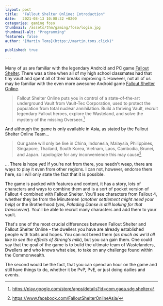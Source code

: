 ```yaml
---
layout: post
title:  "Fallout Shelter Online: Introduction"
date:   2021-08-13 10:08:32 +0200
categories: gaming foso
thumbnail: /assets/thm/gaming/foso/login.jpg
thumbnail-alt: "Programming"
featured: false
author: "[Martin Toms](https://martin.toms.click)"

published: true

---
```


Many of us are familiar with the legendary Android and PC game [Fallout Shelter](https://bethesda.net/en/game/falloutshelter). There was a time when all of my high school classmates had that tiny vault and spent all of their breaks improving it. However, not all of us may be familiar with the even more awesome Android game [Fallout Shelter Online](http://fosol.gaea.com/en/).

> Fallout Shelter Online puts you in control of a state-of-the-art underground Vault from Vault-Tec Corporation, used to protect the population from total nuclear annihilation. Build a thriving Vault, recruit legendary Fallout heroes, explore the Wasteland, and solve the mystery of the missing Overseer.[^1]

And although the game is only available in Asia, as stated by the Fallout Shelter Online Team...

> Our game will only be live in China, Indonesia, Malaysia, Philippines, Singapore, Thailand, South Korea, Vietnam, Laos, Cambodia, Brunei, and Japan. I apologize for any inconvenience this may cause[^2]

... There is hope yet! If you're not from there, you needn't weep, there are ways to play it even from other regions. I can not, however, endorse them here, so I will only state the fact that it is possible.

The game is packed with features and content, it has a story, lots of characters and ways to combine them and is a sort of pocket version of Fallout 4 combined with Fallout Shelter. You'll see characters from Fallout 4, whether they be from the Minutemen (*another settlement might need your help*) or the Brotherhood (*yes, Palading Danse is still looking for that transceiver*). You'll be able to recruit many characters and add them to your vault.

That's one of the most crucial differences between Fallout Shelter and Fallout Shelter Online - the dwellers you have are already established people with traits and hopes. You can not breed them (*as much as we'd all like to see the effects of Strong's milk*), but you can gain them. One could say that the goal of the game is to build the ultimate team of Wastelanders, Dwellers and who knows what else, to take on any challenge found within the Commonwealth.

The second would be the fact, that you can spend an hour on the game and still have things to do, whether it be PvP, PvE, or just doing dailies and events.

[^1]: https://play.google.com/store/apps/details?id=com.gaea.sdg.shelter
[^2]: https://www.facebook.com/FalloutShelterOnlineAsia/